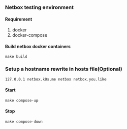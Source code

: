 ### Netbox testing environment

#### Requirement
1. docker
2. docker-compose

#### Build netbox docker containers 
```shell script
make build
```

### Setup a hostname rewrite in hosts file(Optional)
```shell script
127.0.0.1 netbox.k8s.me netbox netbox.you.like
```

#### Start 
```shell script
make compose-up
```

#### Stop 
```shell script
make compose-down
```